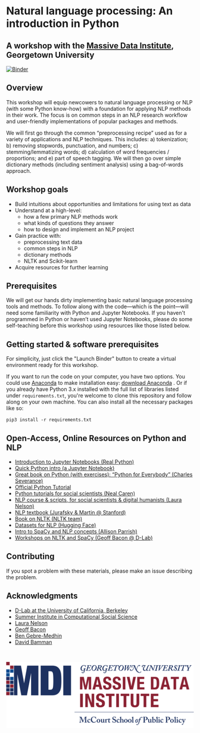 # Natural language processing: An introduction in Python
## A workshop with the [Massive Data Institute](https://mccourt.georgetown.edu/research/the-massive-data-institute/), Georgetown University

[![Binder](https://mybinder.org/badge_logo.svg)](https://mybinder.org/v2/gh/jhaber-zz/nlp-python-2020/master)


## Overview

This workshop will equip newcowers to natural language processing or NLP (with some Python know-how) with a foundation for applying NLP methods in their work. The focus is on common steps in an NLP research workflow and user-friendly implementations of popular packages and methods. 

We will first go through the common “preprocessing recipe” used as for a variety of applications and NLP techniques. This includes: a) tokenization; b) removing stopwords, punctuation, and numbers; c) stemming/lemmatizing words; d) calculation of word frequencies / proportions; and e) part of speech tagging. We will then go over simple dictionary methods (including sentiment analysis) using a bag-of-words approach.

## Workshop goals

* Build intuitions about opportunities and limitations for using text as data
* Understand at a high-level:
  - how a few primary NLP methods work
  - what kinds of questions they answer
  - how to design and implement an NLP project
* Gain practice with: 
  - preprocessing text data
  - common steps in NLP
  - dictionary methods
  - NLTK and Scikit-learn
* Acquire resources for further learning

## Prerequisites

We will get our hands dirty implementing basic natural language processing tools and methods. To follow along with the code—which is the point—will need some familiarity with Python and Jupyter Notebooks. If you haven't programmed in Python or haven’t used Jupyter Notebooks, please do some self-teaching before this workshop using resources like those listed below. 

## Getting started & software prerequisites

For simplicity, just click the "Launch Binder" button to create a virtual environment ready for this workshop. 

If you want to run the code on your computer, you have two options. You could use [Anaconda](https://www.anaconda.com/what-is-anaconda/) to make installation easy: [download Anaconda](https://www.anaconda.com/download/) . Or if you already have Python 3.x installed with the full list of libraries listed under `requirements.txt`, you're welcome to clone this repository and follow along on your own machine. You can also install all the necessary packages like so: 

```
pip3 install -r requirements.txt
```

## Open-Access, Online Resources on Python and NLP

* [Introduction to Jupyter Notebooks (Real Python)](https://realpython.com/jupyter-notebook-introduction/)
* [Quick Python intro (a Jupyter Notebook)](https://github.com/jhaber-zz/nlp-python-2020/blob/master/solutions/intro-to-python.ipynb)
* [Great book on Python (with exercises): “Python for Everybody” (Charles Severance)](https://www.py4e.com/book.php)
* [Official Python Tutorial](https://docs.python.org/3/tutorial/index.html)
* [Python tutorials for social scientists (Neal Caren)](https://nealcaren.github.io/python-tutorials/)
* [NLP course & scripts, for social scientists & digital humanists (Laura Nelson)](https://github.com/lknelson/text-analysis-course)
* [NLP textbook (Jurafsky & Martin @ Stanford)](https://web.stanford.edu/~jurafsky/slp3/)
* [Book on NLTK (NLTK team)](http://www.nltk.org/book/)
* [Datasets for NLP (Hugging Face)](https://github.com/huggingface/datasets)
* [Intro to SpaCy and NLP concepts (Allison Parrish)](https://gist.github.com/aparrish/f21f6abbf2367e8eb23438558207e1c3)
* [Workshops on NLTK and SpaCy (Geoff Bacon @ D-Lab)](https://github.com/geoffbacon/nlp-with-nltk-spacy)

## Contributing

If you spot a problem with these materials, please make an issue describing the problem.

## Acknowledgments

* [D-Lab at the University of California, Berkeley](https://dlab.berkeley.edu/)
* [Summer Institute in Computational Social Science](https://sicss.io/)
* [Laura Nelson](http://www.lauraknelson.com)
* [Geoff Bacon](https://geoffbacon.github.io/)
* [Ben Gebre-Medhin](http://gebre-medhin.com)
* [David Bamman](https://people.ischool.berkeley.edu/~dbamman/)

<br>

![MDI logo](assets/mdi_logo.png)
